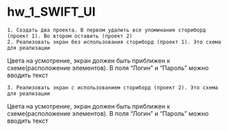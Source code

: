 # hw_1_SWIFT_UI

    1. Создать два проекта. В первом удалить все упоминания сториборд (проект 1). Во втором оставить (проект 2)
    2. Реализовать экран без использования сториборд (проект 1). Это схема для реализации

Цвета на усмотрение, экран должен быть приближен к схеме(расположение элементов). В поля “Логин” и “Пароль” можно вводить текст

    3. Реализовать экран с использованием сториборд (проект 2). Это схема для реализации

Цвета на усмотрение, экран должен быть приближен к схеме(расположение элементов). В поля “Логин” и “Пароль” можно вводить текст

